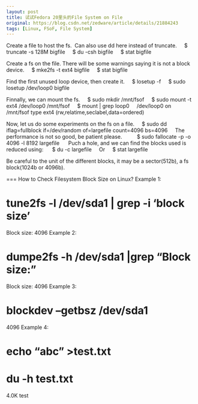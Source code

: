 ```yaml
---
layout: post
title: 试试Fedora 20里头的File System on File
original: https://blog.csdn.net/zedware/article/details/21884243
tags: [Linux, FSoF, File System]
---
```

                
Create a file to host the fs.  Can also use dd here instead of truncate.
    $ truncate -s 128M bigfile
    $ du -csh bigfile
    $ stat bigfile


Create a fs on the file. There will be some warnings saying it is not a block device.
    $ mke2fs -t ext4 bigfile
    $ stat bigfile 


Find the first unused loop device, then create it.
    $ losetup -f
    $ sudo losetup /dev/loop0 bigfile


Finnally, we can mount the fs.
    $ sudo mkdir /mnt/fsof
    $ sudo mount -t ext4 /dev/loop0 /mnt/fsof
    $ mount | grep loop0
    /dev/loop0 on /mnt/fsof type ext4 (rw,relatime,seclabel,data=ordered)


Now, let us do some experiments on the fs on a file.
    $ sudo dd iflag=fullblock if=/dev/random of=largefile count=4096 bs=4096
    The performance is not so good, be patient please.
    
    $ sudo fallocate -p -o 4096 -l 8192 largefile 
    Puch a hole, and we can find the blocks used is reduced using: 
    $ du -c largefile
    Or
    $ stat largefile


Be careful to the unit of the different blocks, it may be a sector(512b), a fs block(1024b or 4096b).

===
How to Check Filesystem Block Size on Linux?
Example 1:
# tune2fs -l /dev/sda1 | grep -i ‘block size’
Block size: 4096
Example 2:
# dumpe2fs -h /dev/sda1 |grep “Block size:”
Block size: 4096
Example 3:
# blockdev –getbsz /dev/sda1
4096
Example 4:
# echo “abc” >test.txt
# du -h test.txt
4.0K test
            
